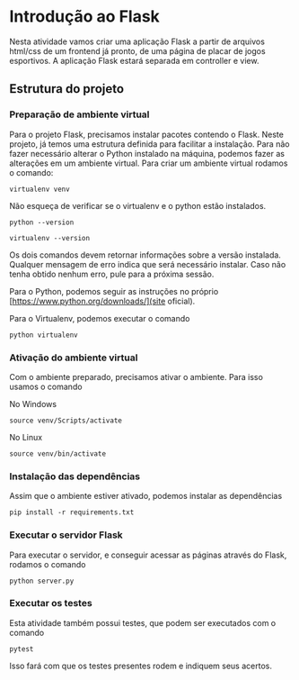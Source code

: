 # Introdução ao Flask

Nesta atividade vamos criar uma aplicação Flask a partir de arquivos html/css de um frontend já pronto, de uma página de placar de jogos esportivos. A aplicação Flask estará separada em controller e view.

## Estrutura do projeto

### Preparação de ambiente virtual

Para o projeto Flask, precisamos instalar pacotes contendo o Flask. Neste projeto, já temos uma estrutura definida para facilitar a instalação. Para não fazer necessário alterar o Python instalado na máquina, podemos fazer as alterações em um ambiente virtual. Para criar um ambiente virtual rodamos o comando:

```
virtualenv venv
```

Não esqueça de verificar se o virtualenv e o python estão instalados.

```
python --version
```

```
virtualenv --version
```

Os dois comandos devem retornar informações sobre a versão instalada. Qualquer mensagem de erro indica que será necessário instalar. Caso não tenha obtido nenhum erro, pule para a próxima sessão.

Para o Python, podemos seguir as instruções no próprio [https://www.python.org/downloads/](site oficial).

Para o Virtualenv, podemos executar o comando

```
python virtualenv
```

### Ativação do ambiente virtual

Com o ambiente preparado, precisamos ativar o ambiente. Para isso usamos o comando

No Windows
```
source venv/Scripts/activate
```

No Linux
```
source venv/bin/activate
```

### Instalação das dependências

Assim que o ambiente estiver ativado, podemos instalar as dependências

```
pip install -r requirements.txt
```

### Executar o servidor Flask

Para executar o servidor, e conseguir acessar as páginas através do Flask, rodamos o comando

```
python server.py
```

### Executar os testes

Esta atividade também possui testes, que podem ser executados com o comando

``` shell
pytest
```

Isso fará com que os testes presentes rodem e indiquem seus acertos.
